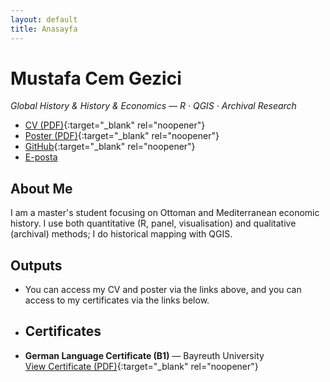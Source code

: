 ```yaml
---
layout: default
title: Anasayfa
---
```


# Mustafa Cem Gezici
_Global History & History & Economics — R · QGIS · Archival Research_

- [CV (PDF)](cv.pdf){:target="_blank" rel="noopener"}
- [Poster (PDF)](Poster%20on%20Internationalism%20in%2021st%20Century%20-%20Mustafa%20Cem%20Gezici.pdf){:target="_blank" rel="noopener"}
- [GitHub](https://github.com/mcemgezici){:target="_blank" rel="noopener"}
- [E-posta](mailto:mustafacemgezici@windowslive.com)

## About Me
I am a master's student focusing on Ottoman and Mediterranean economic history. I use both quantitative (R, panel, visualisation) and qualitative (archival) methods; I do historical mapping with QGIS.

## Outputs
- You can access my CV and poster via the links above, and you can access to my certificates via the links below.

- ## Certificates
- **German Language Certificate (B1)** — Bayreuth University  
  [View Certificate (PDF)](german-b1-certificate.pdf){:target="_blank" rel="noopener"}

